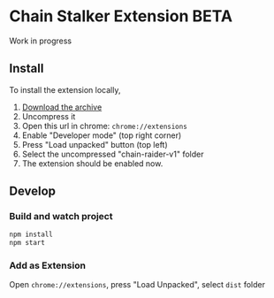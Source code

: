 # Chain Stalker Extension BETA

Work in progress

## Install

To install the extension locally,

1. [Download the archive](https://github.com/3-Degens-labs/chainstalker/releases/latest)
2. Uncompress it
3. Open this url in chrome: `chrome://extensions`
4. Enable "Developer mode" (top right corner)
5. Press "Load unpacked" button (top left)
6. Select the uncompressed "chain-raider-v1" folder
7. The extension should be enabled now.

## Develop

### Build and watch project

```sh
npm install
npm start
```

### Add as Extension

Open `chrome://extensions`, press "Load Unpacked", select `dist` folder
